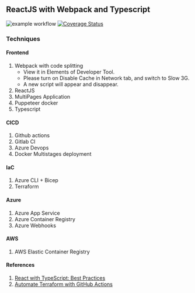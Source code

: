 ## ReactJS with Webpack and Typescript
![example workflow](https://github.com/zcemycl/webpack-react-ts-mpa-example/actions/workflows/main.yml/badge.svg) [![Coverage Status](https://coveralls.io/repos/github/zcemycl/webpack-react-ts-mpa-example/badge.svg?branch=main)](https://coveralls.io/github/zcemycl/webpack-react-ts-mpa-example?branch=main)

### Techniques
#### Frontend
1. Webpack with code splitting
    - View it in Elements of Developer Tool. 
    - Please turn on Disable Cache in Network tab, and switch to Slow 3G. 
    - A new script will appear and disappear.
2. ReactJS
3. MultiPages Application
4. Puppeteer docker
5. Typescript

#### CICD
1. Github actions
2. Gitlab CI
3. Azure Devops
4. Docker Multistages deployment

#### IaC
1. Azure CLI + Bicep
2. Terraform

#### Azure 
1. Azure App Service
2. Azure Container Registry
3. Azure Webhooks

#### AWS
1. AWS Elastic Container Registry

#### References
1. [React with TypeScript: Best Practices](https://www.sitepoint.com/react-with-typescript-best-practices/)
2. [Automate Terraform with GitHub Actions](https://learn.hashicorp.com/tutorials/terraform/github-actions)